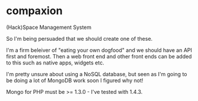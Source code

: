 compaxion
=========

(Hack)Space Management System

So I'm being persuaded that we should create one of these.

I'm a firm beleiver of "eating your own dogfood" and we should have an API first and foremost.  Then a web front end and other front ends can be added to this such as native apps, widgets etc.

I'm pretty unsure about using a NoSQL database, but seen as I'm going to be doing a lot of MongoDB work soon I figured why not!

Mongo for PHP must be >= 1.3.0 - I've tested with 1.4.3.
